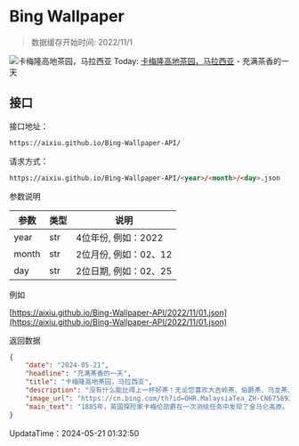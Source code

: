 # Bing Wallpaper

> 数据缓存开始时间: 2022/11/1

![卡梅隆高地茶园，马拉西亚](https://cn.bing.com/th?id=OHR.MalaysiaTea_ZH-CN6758939415_1920x1080.webp)
Today: [卡梅隆高地茶园，马拉西亚](https://cn.bing.com/th?id=OHR.MalaysiaTea_ZH-CN6758939415_1920x1080.webp) - 充满茶香的一天

## 接口

接口地址：

```html
https://aixiu.github.io/Bing-Wallpaper-API/
```

请求方式：

```html
https://aixiu.github.io/Bing-Wallpaper-API/<year>/<month>/<day>.json
```

参数说明

| 参数 | 类型 | 说明 |
| - | - | - |
| year | str | 4位年份, 例如：2022 |
| month | str | 2位月份, 例如：02、12 |
| day | str | 2位日期, 例如：02、25 |

例如

[https://aixiu.github.io/Bing-Wallpaper-API/2022/11/01.json](https://aixiu.github.io/Bing-Wallpaper-API/2022/11/01.json)

返回数据

```json
{
    "date": "2024-05-21",
    "headline": "充满茶香的一天",
    "title": "卡梅隆高地茶园，马拉西亚",
    "description": "没有什么能比得上一杯好茶！无论您喜欢大吉岭茶、伯爵茶、乌龙茶、抹茶，还是英式早餐茶，今天都是为这个受人喜爱的饮品而庆祝的日子——因为5月21日是国际茶日。人类饮茶的历史至少有5000年了，它起源中国，在16世纪和17世纪，西方商人通过丝绸之路将茶叶引入欧洲，并逐渐传播到世界各地。现在，茶已成为仅次于水的世界第二大饮料。",
    "image_url": "https://cn.bing.com/th?id=OHR.MalaysiaTea_ZH-CN6758939415_1920x1080.webp",
    "main_text": "1885年，英国探险家卡梅伦勋爵在一次测绘任务中发现了金马仑高原。"
}
```

UpdataTime：2024-05-21 01:32:50
